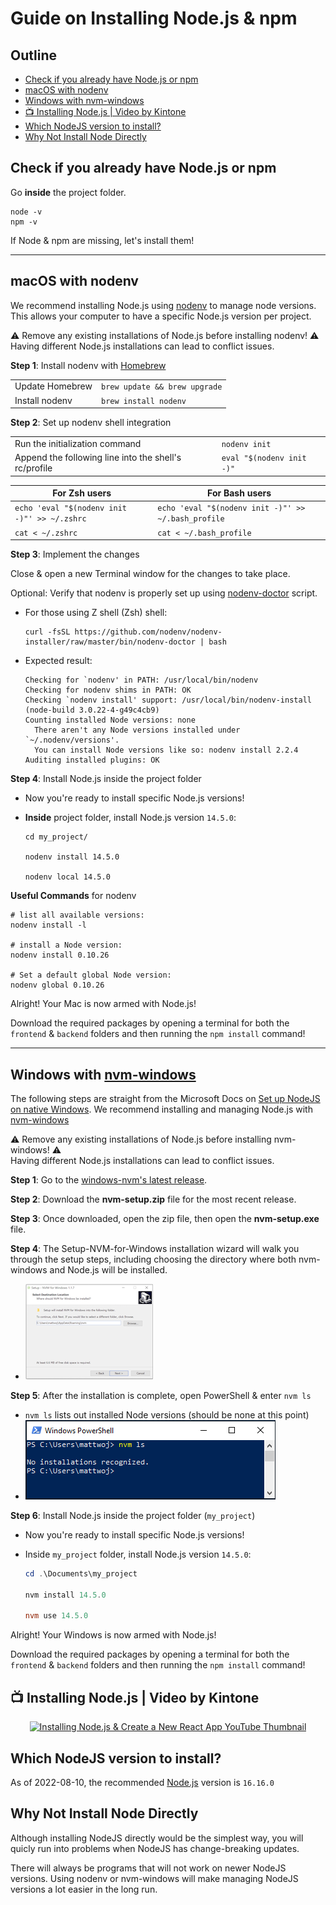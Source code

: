 # Guide on Installing Node.js & npm

## Outline <!-- omit in toc -->
* [Check if you already have Node.js or npm](#check-if-you-already-have-nodejs-or-npm)
* [macOS with nodenv](#macos-with-nodenv)
* [Windows with nvm-windows](#windows-with-nvm-windows)
* [📺 Installing Node.js | Video by Kintone](#-installing-nodejs--video-by-kintone)
* [Which NodeJS version to install?](#which-nodejs-version-to-install)
* [Why Not Install Node Directly](#why-not-install-node-directly)

## Check if you already have Node.js or npm

Go **inside** the project folder.

```shell
node -v
npm -v
```

If Node & npm are missing, let's install them!

---

## macOS with nodenv

We recommend installing Node.js using [nodenv](https://github.com/nodenv/nodenv) to manage node versions. This allows your computer to have a specific Node.js version per project.

⚠️ Remove any existing installations of Node.js before installing nodenv! ⚠️  
Having different Node.js installations can lead to conflict issues.

**Step 1**: Install nodenv with [Homebrew](https://brew.sh/)

|                 |                               |
| --------------- | ----------------------------- |
| Update Homebrew | `brew update && brew upgrade` |
| Install nodenv  | `brew install nodenv`         |

**Step 2**: Set up nodenv shell integration

|                                                       |                           |
| ----------------------------------------------------- | ------------------------- |
| Run the initialization command                        | `nodenv init`             |
| Append the following line into the shell's rc/profile | `eval "$(nodenv init -)"` |

| For Zsh users                                | For Bash users                                      |
| -------------------------------------------- | --------------------------------------------------- |
| `echo 'eval "$(nodenv init -)"' >> ~/.zshrc` | `echo 'eval "$(nodenv init -)"' >> ~/.bash_profile` |
| `cat < ~/.zshrc`                             | `cat < ~/.bash_profile`                             |

**Step 3**: Implement the changes

Close & open a new Terminal window for the changes to take place.

Optional: Verify that nodenv is properly set up using [nodenv-doctor](https://github.com/nodenv/nodenv-installer/blob/master/bin/nodenv-doctor) script.

* For those using Z shell (Zsh) shell:

    ```shell
    curl -fsSL https://github.com/nodenv/nodenv-installer/raw/master/bin/nodenv-doctor | bash
    ```

* Expected result:

    ```shell
    Checking for `nodenv' in PATH: /usr/local/bin/nodenv
    Checking for nodenv shims in PATH: OK
    Checking `nodenv install' support: /usr/local/bin/nodenv-install (node-build 3.0.22-4-g49c4cb9)
    Counting installed Node versions: none
      There aren't any Node versions installed under `~/.nodenv/versions'.
      You can install Node versions like so: nodenv install 2.2.4
    Auditing installed plugins: OK
    ```

**Step 4**: Install Node.js inside the project folder

* Now you're ready to install specific Node.js versions!
* **Inside** project folder, install Node.js version `14.5.0`:

  ```shell
  cd my_project/

  nodenv install 14.5.0

  nodenv local 14.5.0
  ```

**Useful Commands** for nodenv

  ```shell
  # list all available versions:
  nodenv install -l

  # install a Node version:
  nodenv install 0.10.26

  # Set a default global Node version:
  nodenv global 0.10.26
  ```

Alright! Your Mac is now armed with Node.js!

Download the required packages by opening a terminal for both the `frontend` & `backend` folders and then running the `npm install` command!

---

## Windows with [nvm-windows](https://github.com/coreybutler/nvm-windows#node-version-manager-nvm-for-windows)

The following steps are straight from the Microsoft Docs on [Set up NodeJS on native Windows](https://docs.microsoft.com/en-us/windows/dev-environment/javascript/nodejs-on-windows). We recommend installing and managing Node.js with [nvm-windows](https://github.com/coreybutler/nvm-windows#node-version-manager-nvm-for-windows)

⚠️ Remove any existing installations of Node.js before installing nvm-windows! ⚠️  
Having different Node.js installations can lead to conflict issues.

**Step 1**: Go to the [windows-nvm's latest release](https://github.com/coreybutler/nvm-windows/releases).

**Step 2**: Download the **nvm-setup.zip** file for the most recent release.

**Step 3**: Once downloaded, open the zip file, then open the **nvm-setup.exe** file.

**Step 4**: The Setup-NVM-for-Windows installation wizard will walk you through the setup steps, including choosing the directory where both nvm-windows and Node.js will be installed.

* ![install-nvm-for-windows-wizard.png](https://github.com/ahandsel/img/blob/master/Node_Install/install-nvm-for-windows-wizard.png?raw=true)

**Step 5**: After the installation is complete, open PowerShell & enter `nvm ls`

* `nvm ls` lists out installed Node versions (should be none at this point)
* ![windows-nvm-powershell-no-node.png](https://github.com/ahandsel/img/blob/master/Node_Install/windows-nvm-powershell-no-node.png?raw=true)

**Step 6**: Install Node.js inside the project folder (`my_project`)

* Now you're ready to install specific Node.js versions!
* Inside `my_project` folder, install Node.js version `14.5.0`:

  ```powershell
  cd .\Documents\my_project

  nvm install 14.5.0

  nvm use 14.5.0
  ```

Alright! Your Windows is now armed with Node.js!

Download the required packages by opening a terminal for both the `frontend` & `backend` folders and then running the `npm install` command!

## 📺 Installing Node.js | Video by Kintone

<p align="center">
  <a href="https://youtu.be/4Kw-i_rX3tY">
    <img height="200" alt="Installing Node.js & Create a New React App YouTube Thumbnail"
      src="https://img.youtube.com/vi/4Kw-i_rX3tY/hqdefault.jpg">
  </a>
</p>

## Which NodeJS version to install?

As of 2022-08-10, the recommended [Node.js](https://nodejs.org/en/) version is `16.16.0`

## Why Not Install Node Directly

Although installing NodeJS directly would be the simplest way, you will quicly run into problems when NodeJS has change-breaking updates.

There will always be programs that will not work on newer NodeJS versions.
Using nodenv or nvm-windows will make managing NodeJS versions a lot easier in the long run.
